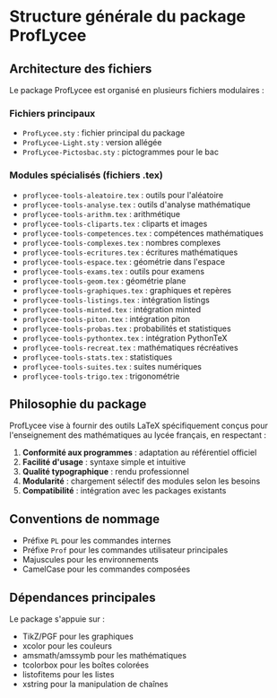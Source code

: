 # Structure générale du package ProfLycee

## Architecture des fichiers

Le package ProfLycee est organisé en plusieurs fichiers modulaires :

### Fichiers principaux
- `ProfLycee.sty` : fichier principal du package
- `ProfLycee-Light.sty` : version allégée
- `ProfLycee-Pictosbac.sty` : pictogrammes pour le bac

### Modules spécialisés (fichiers .tex)
- `proflycee-tools-aleatoire.tex` : outils pour l'aléatoire
- `proflycee-tools-analyse.tex` : outils d'analyse mathématique
- `proflycee-tools-arithm.tex` : arithmétique
- `proflycee-tools-cliparts.tex` : cliparts et images
- `proflycee-tools-competences.tex` : compétences mathématiques
- `proflycee-tools-complexes.tex` : nombres complexes
- `proflycee-tools-ecritures.tex` : écritures mathématiques
- `proflycee-tools-espace.tex` : géométrie dans l'espace
- `proflycee-tools-exams.tex` : outils pour examens
- `proflycee-tools-geom.tex` : géométrie plane
- `proflycee-tools-graphiques.tex` : graphiques et repères
- `proflycee-tools-listings.tex` : intégration listings
- `proflycee-tools-minted.tex` : intégration minted
- `proflycee-tools-piton.tex` : intégration piton
- `proflycee-tools-probas.tex` : probabilités et statistiques
- `proflycee-tools-pythontex.tex` : intégration PythonTeX
- `proflycee-tools-recreat.tex` : mathématiques récréatives
- `proflycee-tools-stats.tex` : statistiques
- `proflycee-tools-suites.tex` : suites numériques
- `proflycee-tools-trigo.tex` : trigonométrie

## Philosophie du package

ProfLycee vise à fournir des outils LaTeX spécifiquement conçus pour l'enseignement des mathématiques au lycée français, en respectant :

1. **Conformité aux programmes** : adaptation au référentiel officiel
2. **Facilité d'usage** : syntaxe simple et intuitive
3. **Qualité typographique** : rendu professionnel
4. **Modularité** : chargement sélectif des modules selon les besoins
5. **Compatibilité** : intégration avec les packages existants

## Conventions de nommage

- Préfixe `PL` pour les commandes internes
- Préfixe `Prof` pour les commandes utilisateur principales
- Majuscules pour les environnements
- CamelCase pour les commandes composées

## Dépendances principales

Le package s'appuie sur :
- TikZ/PGF pour les graphiques
- xcolor pour les couleurs
- amsmath/amssymb pour les mathématiques
- tcolorbox pour les boîtes colorées
- listofitems pour les listes
- xstring pour la manipulation de chaînes